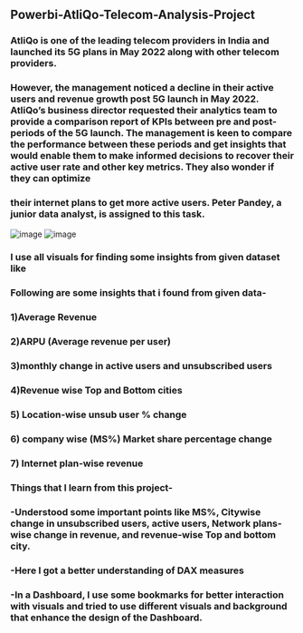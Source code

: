 ## Powerbi-AtliQo-Telecom-Analysis-Project

### AtliQo is one of the leading telecom providers in India and launched its 5G plans in May 2022 along with other telecom providers.
### However, the management noticed a decline in their active users and revenue growth post 5G launch in May 2022. AtliQo’s business director requested their analytics  team to provide a comparison report of KPIs between pre and post-periods of the 5G launch. The management is keen to compare the performance between these periods and get insights that would enable them to make informed decisions to recover their active user rate and other key metrics. They also wonder if they can optimize 
### their internet plans to get more active users.  Peter Pandey, a junior data analyst, is assigned to this task.


![image](https://user-images.githubusercontent.com/113659344/214365342-41c270d4-ba57-4640-9dbc-1357802e5bf7.png)
![image](https://user-images.githubusercontent.com/113659344/214365599-7a47e6ce-07bc-4bd6-89fa-78451ce846d3.png)

### I use all visuals for finding some insights from given dataset like

### Following are some insights that i found from given data-
### 1)Average Revenue
### 2)ARPU (Average revenue per user)
### 3)monthly change in active users and unsubscribed users
### 4)Revenue wise Top and Bottom cities 
### 5) Location-wise unsub user % change
### 6) company wise (MS%) Market share percentage change
### 7) Internet plan-wise revenue

### Things that I learn from this project-

### -Understood some important points like MS%, Citywise change in unsubscribed users, active users, Network plans-wise change in revenue, and revenue-wise Top and bottom city.
### -Here I got a better understanding of DAX measures  
### -In a Dashboard, I use some bookmarks for better interaction with visuals and tried to use different visuals and background that enhance the design of the Dashboard.




